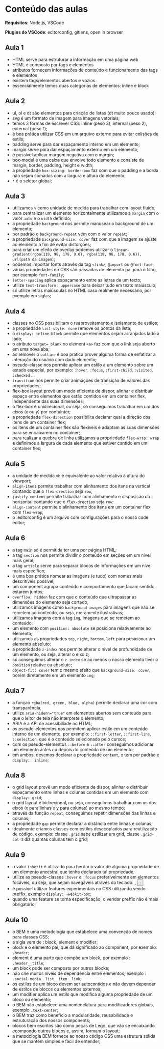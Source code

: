 # Conteúdo das aulas

**Requisitos**: Node.js, VSCode

**Plugins do VSCode**: editorconfig, gitlens, open in browser

## Aula 1

- HTML serve para estruturar a informação em uma página web
- HTML é composto por tags e elementos
- atributos fornecem informações de conteúdo e funcionamento das
tags e elementos
- existem tags/elementos abertos e vazios
- essencialmente temos duas categorias de elementos: inline e block

## Aula 2

- ul, ol e dt são elementos para criação de listas (dt muito pouco usado);
- svg é um formato de imagem para imagens vetoriais;
- temos 3 formas de escrever CSS: inline (peso 3), internal (peso 2), external (peso 1);
- é boa prática utilizar CSS em um arquivo externo para evitar colisões de estilo;
- padding serve para dar espaçamento interno em um elemento;
- margin serve para dar espaçamento externo em um elemento;
- é possível aplicar margem negativa com o margin;
- box-model é uma caixa que envolve todo elemento e consiste de margin, border, padding, height e width;
- a propriedade `box-sizing: border-box` faz com que o padding e a borda não sejam somados com a largura e altura do elemento;
- `*` é o seletor global;

## Aula 3

- utilizamos `%` como unidade de medida para trabalhar com layout fluído;
- para centralizar um elemento horizontalmente utilizamos a `margin` com o valor `auto` e o `width` definido;
- a propriedade `background` nos permite manusear o background de um elemento;
- por padrão o `background-repeat` vem com o valor `repeat`;
- a propriedade `background-size: cover` faz com que a imagem se ajuste ao elemento a fim de evitar distorções;
- para criar um efeito de overlay podemos utilizar o `linear-gradient(rgba(119, 98, 178, 0.6), rgba(119, 98, 178, 0.6)), url(path da imagem)`;
- podemos importar fonts através da tag `<link>`, `@import` ou `@font-face`;
- várias propriedades do CSS são passadas de elemento pai para o filho, por exemplo `font-family`;
- `letter-spacing` aplica espaçamento entre as letras de um texto;
- utilize `text-transform: uppercase` para deixar tudo em texto maiúsculo;
- só utilize letras maiúsculas no HTML caso realmente necessário, por exemplo em siglas;

## Aula 4

- classes no CSS possibilitam o reaproveitamento e isolamento de estilos;
- a propriedade `list-style: none` remove os pontos da lista;
- o `display: inline-block` permite que elementos sejam arranjados lado a lado;
- o atributo `target=_blank` no element `<a>` faz com que o link seja aberto em uma nova aba;
- ao remover o `outline` é boa prática prover alguma forma de enfatizar a interação do usuário com dado elemento;
- pseudo-classe nos permite aplicar um estilo a um elemento sobre um estado especial, por exemplo: `:hover`, `:focus`, `:first-child`, `:visited`, `:checked` ...
- `transition` nos permite criar animações de transição de valores das propriedades;
- flex-box layout provê um modo eficiente de dispor, alinhar e distribuir espaço entre elementos que estão contidos em um container flex, independente das suas dimensões;
- o flex-box é unidirecional, ou seja, só conseguimos trabalhar em um dos eixos (x ou y) por containter;
- a propriedade `flex-direction` possibilita declarar qual a direção dos itens de um container flex;
- os itens de um container flex são flexíveis e adaptam as suas dimensões para se encaixarem no container;
- para realizar a quebra de linha utilizamos a propriedade `flex-wrap: wrap` e definimos a largura de cada elemento que estiver contido em um container flex;

## Aula 5

- a unidade de medida `vh` é equivalente ao valor relativo à altura do viewport;
- `align-items` permite trabalhar com alinhamento dos itens na vertical contando que o `flex-drection` seja `row`;
- `justify-content` permite trabalhar com alinhamento e disposição da horizontal contando que o `flex-drection` seja `row`;
- `align-content` permite o alinhamento dos itens em um container flex com `flex-wrap`;
- o .editorconfig é um arquivo com configurações para o nosso code editor;
## Aula 6

- a tag `main` só é permitida ter uma por página HTML;
- a tag `section` nos permite dividir o conteúdo em seções em um nível mais geral;
- a tag `article` serve para separar blocos de informações em um nível mais específico;
- é uma boa prática nomear as imagens (e tudo) com nomes mais descritíveis possível;
- um component agrupa conteúdo e comportamento que façam sentido estarem juntos;
- `overflow: hidden` faz com que o conteúdo que ultrapassar as dimensões do elemento seja cortado;
- utilizamos imagens como `background-images` para imagens que não se remetem ao conteúdo, ou seja, meramente ilustrativas;
- utilizamos imagens com a tag `img`, imagens que se remetem ao conteúdo;
- um elemento com `position: absolute` se posiciona relativamente ao elemento;
- utilizamos as propriedades `top`, `right`, `bottom`, `left` para posicionar um elemento absoluto;
- a propriedade `z-index` nos permite alterar o nível de profundidade de um elemento, ou seja, alterar o eixo z;
- só conseguimos alterar o `z-index` se ao menos o nosso elemento tiver o `position` relative ou absolute;
- `object-fit: cover` tem o mesmo efeito que `background-size: cover`, porém diretamente em um elemento `img`;

## Aula 7

- a funçao `rgba(red, green, blue, alpha)` permite declarar uma cor com transparência;
- utilize `aria-hidenn="true"` em elementos abertos sem conteúdo para que o leitor de tela não interprete o elemento;
- ARIA é a API de acessibiliade no HTML;
- os pseudo-elementos nos permitem aplicar estilo em um conteúdo interno de um elemento, por exemplo: `::first-letter`, `::first-line`, `::selection`, que é o conteúdo selecionado pelo cursos;
- com os pseudo-elementos `::before` e `::after` conseguimos adicionar um elemento antes ou depois do conteúdo de um elemento;
- em ambos, devemos declarar a propriedade `content`, e tem por padrão o `display:: inline`;

## Aula 8

- o grid layout provê um modo eficiente de dispor, alinhar e distribuir espaçamento entre linhas e colunas contidas em um elemento com `display: grid`;
- o grid layout é bidirecional, ou seja, conseguimos trabalhar com os dos eixos (x para linhas e y para colunas) ao mesmo tempo;
- através da função `repeat`, conseguimos repetir dimensões das linhas e colunas;
- a propriedade `gap` permite declarar a distância entre linhas e colunas;
- idealmente criamos classes com estilos desacoplados para reutilização de código, exemplo:
classe `.grid` sabe estilizar um grid, classe `.grid-col-2` diz quantas colunas tem o grid;

## Aula 9

- o valor `inherit` é utilizado para herdar o valor de alguma propriedade de um elemento ancestral que tenha declarado tal propriedade;
- utilize as pseudo-classes `:hover` e `:focus` preferivelmente em elementos focáveis, ou seja,
que sejam navegáveis através do teclado: <a>, <button>;
- é possível utilizar features experimentais no CSS utilizando vendo preffix, exemplo `display: -webkit-box`;
- quando uma feature se torna especificação, o vendor preffix não é mais obrigatório;

## Aula 10

- o BEM é uma metodologia que estabelece uma convenção de nomes para classes CSS;
- a sigla vem de : block, element e modifier;
- block é o elemento pai, que dá significado ao component, por exemplo: `.header`;
- element é uma parte que compõe um block, por exemplo : `.header__title`;
- um block pode ser composto por outros blocks;
- não crie muitos níveis de dependência entre elementos, exemplo : `.social-media__list__item__link`;
- os estilos de um bloco devem ser autocontidos e não devem depender de estilos de blocos ou elementos externos;
- um modifier aplica um estilo que modifica alguma propriedade de um bloco ou elemento;
- o BEM não estabelece uma nomenclatura para modificadores globais, exemplo `.text-center`;
- o BEM traz como benefício a modularidade, reusabilidade e estruturação dos nossos components;
- blocos bem escritos são como peças de Lego, que vão se encaixando ecompondo outros blocos e, assim, formam
o layout;
- a metodologia BEM fornece ao nosso código CSS uma estrutura sólida que se mantém simples e fácil de entender;